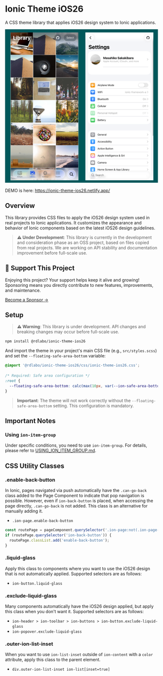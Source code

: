 # Ionic Theme iOS26

A CSS theme library that applies iOS26 design system to Ionic applications.

![](screenshots/ios26.png)

DEMO is here: https://ionic-theme-ios26.netlify.app/

## Overview

This library provides CSS files to apply the iOS26 design system used in real projects to Ionic applications. It customizes the appearance and behavior of Ionic components based on the latest iOS26 design guidelines.

> **⚠️ Under Development**: This library is currently in the development and consideration phase as an OSS project, based on files copied from real projects. We are working on API stability and documentation improvement before full-scale use.

## 💖 Support This Project

Enjoying this project? Your support helps keep it alive and growing!  
Sponsoring means you directly contribute to new features, improvements, and maintenance.

[Become a Sponsor →](https://github.com/sponsors/rdlabo)

## Setup

> **⚠️ Warning**: This library is under development. API changes and breaking changes may occur before full-scale use.

```bash
npm install @rdlabo/ionic-theme-ios26
```

And import the theme in your project's main CSS file (e.g., `src/styles.scss`) and set the `--floating-safe-area-bottom` variable:

```scss
@import '@rdlabo/ionic-theme-ios26/css/ionic-theme-ios26.css';

/* Required: Safe area configuration */
:root {
  --floating-safe-area-bottom: calc(max(10px, var(--ion-safe-area-bottom, 0px)) + var(--admob-safe-area, 0px));
}
```

> **Important**: The theme will not work correctly without the `--floating-safe-area-bottom` setting. This configuration is mandatory.

## Important Notes

### Using `ion-item-group`

Under specific conditions, you need to use `ion-item-group`. For details, please refer to [USING_ION_ITEM_GROUP.md](./USING_ION_ITEM_GROUP.md).


## CSS Utility Classes

### .enable-back-button

In Ionic, pages navigated via push automatically have the `.can-go-back` class added to the Page Component to indicate that pop navigation is possible. However, even if `ion-back-button` is placed, when accessing the page directly, `.can-go-back` is not added. This class is an alternative for manually adding it.

- `.ion-page.enable-back-button`

```typescript
const routePage = pageComponent.querySelector('.ion-page:not(.ion-page-hidden)');
if (routePage.querySelector('ion-back-button')) {
  routePage.classList.add('enable-back-button');
}
```

### .liquid-glass

Apply this class to components where you want to use the iOS26 design that is not automatically applied. Supported selectors are as follows:

- `ion-button.liquid-glass`

### .exclude-liquid-glass

Many components automatically have the iOS26 design applied, but apply this class when you don't want it. Supported selectors are as follows:

- `ion-header > ion-toolbar > ion-buttons > ion-button.exclude-liquid-glass`
- `ion-popover.exclude-liquid-glass`

### .outer-ion-list-inset

When you want to use `ion-list-inset` outside of `ion-content` with a `color` attribute, apply this class to the parent element.

- `div.outer-ion-list-inset ion-list[inset=true]`

